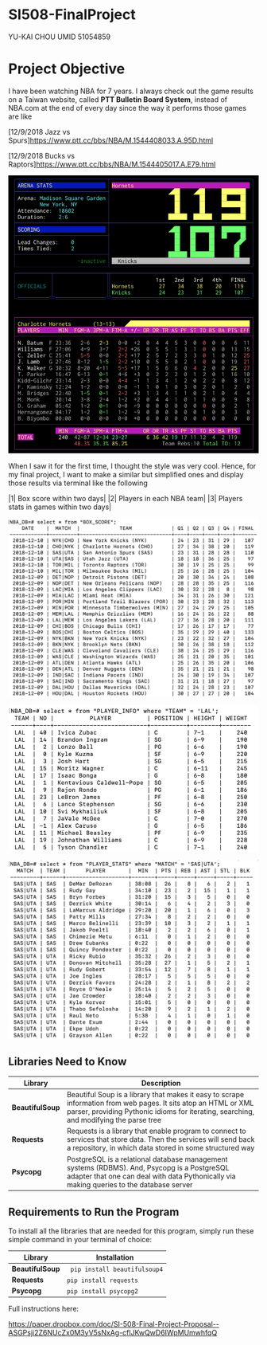 # SI508-FinalProject
YU-KAI CHOU  UMID 51054859

# Project Objective
I have been watching NBA for 7 years. I always check out the game results on a Taiwan website, called **PTT Bulletin Board System**, instead of NBA.com at the end of every day since the way it performs those games are like

[12/9/2018 Jazz vs Spurs]https://www.ptt.cc/bbs/NBA/M.1544408033.A.95D.html

[12/9/2018 Bucks vs Raptors]https://www.ptt.cc/bbs/NBA/M.1544405017.A.E79.html

![EXAMPLE](https://github.com/UMYKC/SI508-FinalProject/blob/master/Image/NBA_HORNETS_SPURS_PTT.png)

When I saw it for the first time, I thought the style was very cool. Hence, for my final project, I want to make a similar but simplified ones and display those results via terminal like the following

|1| Box score within two days|
|2| Players in each NBA team|
|3| Players stats in games within two days|

![BOX SCORE TABLE](https://github.com/UMYKC/SI508-FinalProject/blob/master/Image/BOX_SCORE_TABLE.png)

![PLAYER INFO TABLE](https://github.com/UMYKC/SI508-FinalProject/blob/master/Image/PLAYER_INFO_TABLE.png)

![PLAYER STATS TABLE](https://github.com/UMYKC/SI508-FinalProject/blob/master/Image/PLAYER_STATS_TABLE.png)



## Libraries Need to Know
| Library | Description |
| ---- | --- |
| **BeautifulSoup** | Beautiful Soup is a library that makes it easy to scrape information from web pages. It sits atop an HTML or XML parser, providing Pythonic idioms for iterating, searching, and modifying the parse tree|
| **Requests** | Requests is a library that enable program to connect to services that store data. Then the services will send back a repository, in which data stored in some structured way|
| **Psycopg** | PostgreSQL is a relational database management systems (RDBMS). And, Psycopg is a PostgreSQL adapter that one can deal with data Pythonically via making queries to the database server|

## Requirements to Run the Program
To install all the libraries that are needed for this program, simply run these simple command in your terminal of choice:

| Library | Installation |
| ---- | --- |
| **BeautifulSoup** | ``` pip install beautifulsoup4```|
| **Requests** | ``` pip install requests ```|
| **Psycopg** | ``` pip install psycopg2 ```|



Full instructions here:

https://paper.dropbox.com/doc/SI-508-Final-Project-Proposal--ASGPsji2Z6NUcZx0M3yV5sNxAg-cflJKwQwD6IWpMUmwhfqQ
